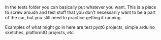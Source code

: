 In the tests folder you can basically put whatever you want.
This is a place to screw aroudn and test stuff that you don't necessarily want
to be a part of the car, but you still need to practice getting it running.

Examples of what might go in here are test pyqt6 projects, simple arduino sketches,
platformIO projects, etc.